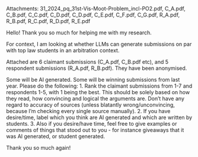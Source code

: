 Attachments: 31_2024_pq_31st-Vis-Moot-Problem_incl-PO2.pdf, C_A.pdf, C_B.pdf, C_C.pdf, C_D.pdf, C_D.pdf, C_E.pdf, C_F.pdf, C_G.pdf, R_A.pdf, R_B.pdf, R_C.pdf, R_D.pdf, R_E.pdf

Hello! Thank you so much for helping me with my research.

For context, I am looking at whether LLMs can generate submissions on par with top law students in an arbitration context. 

Attached are 6 claimant submissions (C_A.pdf, C_B.pdf etc), and 5 respondent submissions (R_A.pdf, R_B.pdf). They have been anonymised. 

Some will be AI generated. Some will be winning submissions from last year. Please do the following:
    1.	Rank the claimant submissions from 1-7 and respondents 1-5, with 1 being the best. This should be solely based on how they read, how convincing and logical the arguments are. Don’t have any regard to accuracy of sources (unless blatantly wrong/unconvincing, because I’m checking every single source manually).
    2.	If you have desire/time, label which you think are AI generated and which are written by students.
    3.	Also if you desire/have time, feel free to give examples or comments of things that stood out to you - for instance giveaways that it was AI generated, or student generated.

Thank you so much again!
